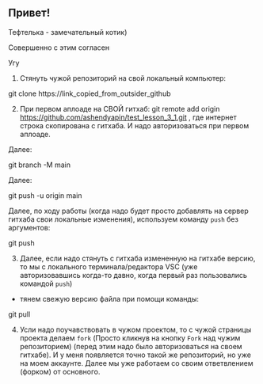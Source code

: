 ## Привет!

Тефтелька - замечательный котик)

Совершенно с этим согласен

Угу

1. Стянуть чужой репозиторий на свой локальный компьютер:

git clone https://link_copied_from_outsider_github

2. При первом аплоаде на СВОЙ гитхаб:
git remote add origin https://github.com/ashendyapin/test_lesson_3_1.git
 , где интернет строка скопирована с гитхаба.
И надо авторизоваться при первом аплоаде.

Далее:

git branch -M main

Далее:

git push -u origin main

Далее, по ходу работы (когда надо будет просто добавлять на сервер гитхаба свои локальные изменения), используем команду `push`  без аргументов:

git push

3. Далее, если надо стянуть с гитхаба измененную на гитхабе версию,
то мы с локального терминала/редактора VSC (уже авторизовавшись когда-то давно,
когда первый раз пользовались командой `push`)
- тянем свежую версию файла при помощи команды:

git pull

4. Усли надо поучавствовать в чужом проектом, то с чужой страницы
проекта делаем `fork` (Просто кликнув на кнопку `Fork` над чужим репозиторием)
(перед этим надо было авторизоваться на своем гитхабе).
И у меня появляется точно такой же репозиторий, но уже на моем аккаунте.
Далее мы уже работаем со своим ответвлением (форком) от основного.
